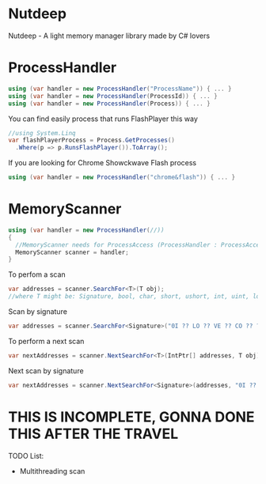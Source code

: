 # Nutdeep
Nutdeep - A light memory manager library made by C# lovers


# ProcessHandler
```csharp
using (var handler = new ProcessHandler("ProcessName")) { ... }
using (var handler = new ProcessHandler(ProcessId)) { ... }
using (var handler = new ProcessHandler(Process)) { ... }
```

You can find easily process that runs FlashPlayer this way
```csharp
//using System.Linq
var flashPlayerProcess = Process.GetProcesses()
  .Where(p => p.RunsFlashPlayer()).ToArray();
```

If you are looking for Chrome Showckwave Flash process
```csharp
using (var handler = new ProcessHandler("chrome&flash")) { ... }
```


# MemoryScanner
```csharp
using (var handler = new ProcessHandler(//))
{
  //MemoryScanner needs for ProcessAccess (ProcessHandler : ProcessAccess)
  MemoryScanner scanner = handler;
}
```

To perfom a scan
```csharp
var addresses = scanner.SearchFor<T>(T obj);
//where T might be: Signature, bool, char, short, ushort, int, uint, long, ulong, decimal, float, byte[], string
```

Scan by signature
```csharp
var addresses = scanner.SearchFor<Signature>("0I ?? LO ?? VE ?? CO ?? ?? DE");
```

To perform a next scan
```csharp
var nextAddresses = scanner.NextSearchFor<T>(IntPtr[] addresses, T obj);
```
Next scan by signature
```csharp
var nextAddresses = scanner.NextSearchFor<Signature>(addresses, "0I ?? LO ?? VE ?? CO ?? ?? DE");
```

# THIS IS INCOMPLETE, GONNA DONE THIS AFTER THE TRAVEL


TODO List:
* Multithreading scan
